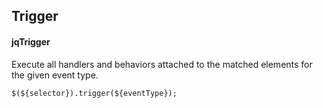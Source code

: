 ## Trigger
#### jqTrigger
Execute all handlers and behaviors attached to the matched elements for the given event type.
```
$(${selector}).trigger(${eventType});
```